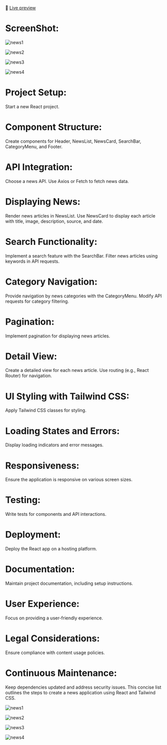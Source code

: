  🚀 [Live preview](https://peppy-beignet-61cf36.netlify.app/)

 # ScreenShot:
 ![news1](https://github.com/arasuramanan/news_frontend/assets/102941390/8de032f6-89a4-4191-8c5a-9f5b3dcce9d9)
 
![news2](https://github.com/arasuramanan/news_frontend/assets/102941390/3bf765fa-b958-4047-8641-6047fd15721a)

![news3](https://github.com/arasuramanan/news_frontend/assets/102941390/ec6420d9-cd10-4b51-bae7-0565f5c51b12)

![news4](https://github.com/arasuramanan/news_frontend/assets/102941390/fff26486-8d2a-4409-9540-991eca356f78)


# Project Setup:

Start a new React project.
# Component Structure:

Create components for Header, NewsList, NewsCard, SearchBar, CategoryMenu, and Footer.
# API Integration:

Choose a news API.
Use Axios or Fetch to fetch news data.
# Displaying News:

Render news articles in NewsList.
Use NewsCard to display each article with title, image, description, source, and date.
# Search Functionality:

Implement a search feature with the SearchBar.
Filter news articles using keywords in API requests.
# Category Navigation:

Provide navigation by news categories with the CategoryMenu.
Modify API requests for category filtering.
# Pagination:

Implement pagination for displaying news articles.
# Detail View:

Create a detailed view for each news article.
Use routing (e.g., React Router) for navigation.
# UI Styling with Tailwind CSS:

Apply Tailwind CSS classes for styling.
# Loading States and Errors:

Display loading indicators and error messages.
# Responsiveness:

Ensure the application is responsive on various screen sizes.
# Testing:

Write tests for components and API interactions.
# Deployment:

Deploy the React app on a hosting platform.
# Documentation:

Maintain project documentation, including setup instructions.
# User Experience:

Focus on providing a user-friendly experience.
# Legal Considerations:

Ensure compliance with content usage policies.
# Continuous Maintenance:

Keep dependencies updated and address security issues.
This concise list outlines the steps to create a news application using React and Tailwind CSS.


![news1](https://github.com/arasuramanan/news_frontend/assets/102941390/e2f3383d-efa7-4567-9c5f-f9f337a066f1)

![news2](https://github.com/arasuramanan/news_frontend/assets/102941390/dea14dd6-9fc7-4f3f-b002-ace85d012d0d)

![news3](https://github.com/arasuramanan/news_frontend/assets/102941390/334cacba-f6ae-4d96-a823-06b151842a73)

![news4](https://github.com/arasuramanan/news_frontend/assets/102941390/01457eeb-b2c2-4cf6-bd42-aad3afa41eba)
